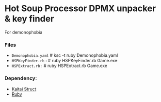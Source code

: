 # Hot Soup Processor DPMX unpacker & key finder

For demonophobia

### Files

- `Demonophobia.yaml` \# ksc -t ruby Demonophobia.yaml
- `HSPKeyFinder.rb` : \# ruby HSPKeyFinder.rb Game.exe
- `HSPExtract.rb` : \# ruby HSPExtract.rb Game.exe

### Dependency:
- [Kaitai Struct](http://kaitai.io/)
- [Ruby](https://www.ruby-lang.org)